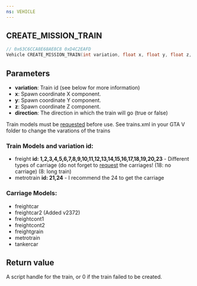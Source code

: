 ```yaml
---
ns: VEHICLE
---
```

## CREATE_MISSION_TRAIN

```c
// 0x63C6CCA8E68AE8C8 0xD4C2EAFD
Vehicle CREATE_MISSION_TRAIN(int variation, float x, float y, float z, BOOL direction);
```

## Parameters
* **variation**: Train id (see below for more information)
* **x**: Spawn coordinate X component.
* **y**: Spawn coordinate Y component.
* **z**: Spawn coordinate Z component.
* **direction**: The direction in which the train will go (true or false)

Train models must be [requested](#_0x963D27A58DF860AC) before use. See trains.xml in your GTA V folder to change the varations of the trains

### Train Models and variation id:
* freight **id: 1,2,3,4,5,6,7,8,9,10,11,12,13,14,15,16,17,18,19,20,23** - Different types of carriage (do not forget to [request](#_0x963D27A58DF860AC) the carriages! (18: no carriage) (8: long train)
* metrotrain **id: 21,24** - I recommend the 24 to get the carriage

### Carriage Models:
* freightcar 
* freightcar2 (Added v2372)
* freightcont1
* freightcont2
* freightgrain
* metrotrain
* tankercar

## Return value
A script handle for the train, or 0 if the train failed to be created.